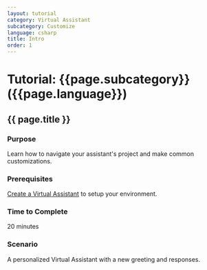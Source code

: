 ```yaml
---
layout: tutorial
category: Virtual Assistant
subcategory: Customize
language: csharp
title: Intro
order: 1
---
```


# Tutorial: {{page.subcategory}} ({{page.language}})

## {{ page.title }}

### Purpose

Learn how to navigate your assistant's project and make common customizations.

### Prerequisites

[Create a Virtual Assistant]({{site.baseurl}}/virtual-assistant/tutorials/create-assistant/csharp/1-intro) to setup your environment.

### Time to Complete

20 minutes

### Scenario

A personalized Virtual Assistant with a new greeting and responses.
